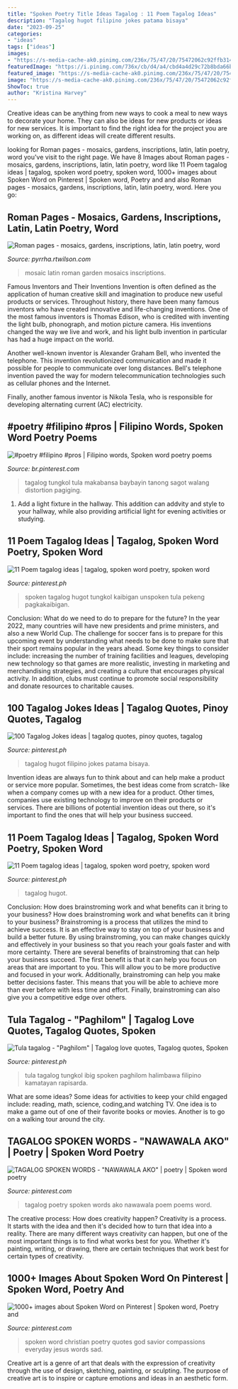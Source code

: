 ```yaml
---
title: "Spoken Poetry Title Ideas Tagalog : 11 Poem Tagalog Ideas"
description: "Tagalog hugot filipino jokes patama bisaya"
date: "2023-09-25"
categories:
- "ideas"
tags: ["ideas"]
images:
- "https://s-media-cache-ak0.pinimg.com/236x/75/47/20/75472062c92ffb314c56cd61ff8e352e.jpg"
featuredImage: "https://i.pinimg.com/736x/cb/d4/a4/cbd4a4d29c72b8bda66b39d507b46335.jpg"
featured_image: "https://s-media-cache-ak0.pinimg.com/236x/75/47/20/75472062c92ffb314c56cd61ff8e352e.jpg"
image: "https://s-media-cache-ak0.pinimg.com/236x/75/47/20/75472062c92ffb314c56cd61ff8e352e.jpg"
ShowToc: true
author: "Kristina Harvey"
---
```



Creative ideas can be anything from new ways to cook a meal to new ways to decorate your home. They can also be ideas for new products or ideas for new services. It is important to find the right idea for the project you are working on, as different ideas will create different results.

	

		
looking for Roman pages - mosaics, gardens, inscriptions, latin, latin poetry, word you've visit to the right page. We have 8 Images about Roman pages - mosaics, gardens, inscriptions, latin, latin poetry, word like 11 Poem tagalog ideas | tagalog, spoken word poetry, spoken word, 1000+ images about Spoken Word on Pinterest | Spoken word, Poetry and and also Roman pages - mosaics, gardens, inscriptions, latin, latin poetry, word. Here you go:
		
    
## Roman Pages - Mosaics, Gardens, Inscriptions, Latin, Latin Poetry, Word

<img loading=lazy src="http://www.pyrrha.rtwilson.com/izmos.jpg" onerror="this.onerror=null;this.src='https://tse4.mm.bing.net/th?id=OIP.94wfHuYvLvaGW4ajlfxlOgHaEk&amp;pid=15.1';" alt="Roman pages - mosaics, gardens, inscriptions, latin, latin poetry, word">

_Source: pyrrha.rtwilson.com_

>mosaic latin roman garden mosaics inscriptions. 

	

Famous Inventors and Their Inventions
Invention is often defined as the application of human creative skill and imagination to produce new useful products or services. Throughout history, there have been many famous inventors who have created innovative and life-changing inventions.
One of the most famous inventors is Thomas Edison, who is credited with inventing the light bulb, phonograph, and motion picture camera. His inventions changed the way we live and work, and his light bulb invention in particular has had a huge impact on the world.

Another well-known inventor is Alexander Graham Bell, who invented the telephone. This invention revolutionized communication and made it possible for people to communicate over long distances. Bell's telephone invention paved the way for modern telecommunication technologies such as cellular phones and the Internet.

Finally, another famous inventor is Nikola Tesla, who is responsible for developing alternating current (AC) electricity.

    
## #poetry #filipino #pros | Filipino Words, Spoken Word Poetry Poems

<img loading=lazy src="https://i.pinimg.com/736x/cb/d4/a4/cbd4a4d29c72b8bda66b39d507b46335.jpg" onerror="this.onerror=null;this.src='https://tse2.mm.bing.net/th?id=OIP.luBAaHSnwIqfnpKtEAAfiAHaKP&amp;pid=15.1';" alt="#poetry #filipino #pros | Filipino words, Spoken word poetry poems">

_Source: br.pinterest.com_

>tagalog tungkol tula makabansa baybayin tanong sagot walang distortion pagiging. 

	

1. Add a light fixture in the hallway. This addition can addvity and style to your hallway, while also providing artificial light for evening activities or studying.

    
## 11 Poem Tagalog Ideas | Tagalog, Spoken Word Poetry, Spoken Word

<img loading=lazy src="https://i.pinimg.com/236x/94/7a/3c/947a3ceb6d233b585567c1ce42578c9a.jpg" onerror="this.onerror=null;this.src='https://tse2.mm.bing.net/th?id=OIP.234YcRLjHcoheq5G8gMFYAAAAA&amp;pid=15.1';" alt="11 Poem tagalog ideas | tagalog, spoken word poetry, spoken word">

_Source: pinterest.ph_

>spoken tagalog hugot tungkol kaibigan unspoken tula pekeng pagkakaibigan. 

	

Conclusion: What do we need to do to prepare for the future?
In the year 2022, many countries will have new presidents and prime ministers, and also a new World Cup. The challenge for soccer fans is to prepare for this upcoming event by understanding what needs to be done to make sure that their sport remains popular in the years ahead. Some key things to consider include: increasing the number of training facilities and leagues, developing new technology so that games are more realistic, investing in marketing and merchandising strategies, and creating a culture that encourages physical activity. In addition, clubs must continue to promote social responsibility and donate resources to charitable causes.

    
## 100 Tagalog Jokes Ideas | Tagalog Quotes, Pinoy Quotes, Tagalog

<img loading=lazy src="https://i.pinimg.com/474x/86/0d/96/860d9656a04693d4b742e302c4277f8d.jpg" onerror="this.onerror=null;this.src='https://tse1.mm.bing.net/th?id=OIP.vcYAwfEgC7QaWvkHvyiKtQAAAA&amp;pid=15.1';" alt="100 Tagalog Jokes ideas | tagalog quotes, pinoy quotes, tagalog">

_Source: pinterest.ph_

>tagalog hugot filipino jokes patama bisaya. 

	

Invention ideas are always fun to think about and can help make a product or service more popular. Sometimes, the best ideas come from scratch- like when a company comes up with a new idea for a product. Other times, companies use existing technology to improve on their products or services. There are billions of potential invention ideas out there, so it's important to find the ones that will help your business succeed.

    
## 11 Poem Tagalog Ideas | Tagalog, Spoken Word Poetry, Spoken Word

<img loading=lazy src="https://i.pinimg.com/236x/c6/ea/63/c6ea63d7a866d6efa68201ab02045661.jpg" onerror="this.onerror=null;this.src='https://tse2.mm.bing.net/th?id=OIP.I9MAO7zeU5s0I8S8ycp0fAAAAA&amp;pid=15.1';" alt="11 Poem tagalog ideas | tagalog, spoken word poetry, spoken word">

_Source: pinterest.ph_

>tagalog hugot. 

	

Conclusion: How does brainstroming work and what benefits can it bring to your business?
How does brainstroming work and what benefits can it bring to your business? Brainstroming is a process that utilizes the mind to achieve success. It is an effective way to stay on top of your business and build a better future. By using brainstroming, you can make changes quickly and effectively in your business so that you reach your goals faster and with more certainty. There are several benefits of brainstroming that can help your business succeed. The first benefit is that it can help you focus on areas that are important to you. This will allow you to be more productive and focused in your work. Additionally, brainstroming can help you make better decisions faster. This means that you will be able to achieve more than ever before with less time and effort. Finally, brainstroming can also give you a competitive edge over others.

    
## Tula Tagalog - &quot;Paghilom&quot; | Tagalog Love Quotes, Tagalog Quotes, Spoken

<img loading=lazy src="https://i.pinimg.com/originals/84/47/45/844745436b1f36ab8f550a469e188dbc.jpg" onerror="this.onerror=null;this.src='https://tse1.mm.bing.net/th?id=OIP.3CqDdu7Vr3cBrpOoh66nrAHaMp&amp;pid=15.1';" alt="Tula tagalog - &quot;Paghilom&quot; | Tagalog love quotes, Tagalog quotes, Spoken">

_Source: pinterest.ph_

>tula tagalog tungkol ibig spoken paghilom halimbawa filipino kamatayan rapisarda. 

	

What are some ideas?
Some ideas for activities to keep your child engaged include: reading, math, science, coding,and watching TV. One idea is to make a game out of one of their favorite books or movies. Another is to go on a walking tour around the city.

    
## TAGALOG SPOKEN WORDS - &quot;NAWAWALA AKO&quot; | Poetry | Spoken Word Poetry

<img loading=lazy src="https://i.pinimg.com/236x/de/04/5f/de045f8b3bd32133b3ad6f9e0b03781a.jpg?nii=t" onerror="this.onerror=null;this.src='https://tse1.mm.bing.net/th?id=OIP.8k9QeL_4ITum2z5gX_B_TwAAAA&amp;pid=15.1';" alt="TAGALOG SPOKEN WORDS - &quot;NAWAWALA AKO&quot; | poetry | Spoken word poetry">

_Source: pinterest.com_

>tagalog poetry spoken words ako nawawala poem poems word. 

	

The creative process: How does creativity happen?
Creativity is a process. It starts with the idea and then it's decided how to turn that idea into a reality. There are many different ways creativity can happen, but one of the most important things is to find what works best for you. Whether it's painting, writing, or drawing, there are certain techniques that work best for certain types of creativity.

    
## 1000+ Images About Spoken Word On Pinterest | Spoken Word, Poetry And

<img loading=lazy src="https://s-media-cache-ak0.pinimg.com/236x/75/47/20/75472062c92ffb314c56cd61ff8e352e.jpg" onerror="this.onerror=null;this.src='https://tse3.mm.bing.net/th?id=OIP.mQQUKLiL8FVUQicdTuMHpwHaHa&amp;pid=15.1';" alt="1000+ images about Spoken Word on Pinterest | Spoken word, Poetry and">

_Source: pinterest.com_

>spoken word christian poetry quotes god savior compassions everyday jesus words sad. 

	

Creative art is a genre of art that deals with the expression of creativity through the use of design, sketching, painting, or sculpting. The purpose of creative art is to inspire or capture emotions and ideas in an aesthetic form.

